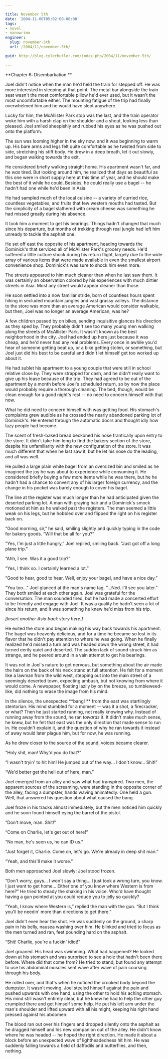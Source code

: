 ```yaml
---

title: November 5th
date: '2004-11-06T05:02:00-08:00'
tags:
- novel
- nanowrimo
engineer:
  slug: november-5th
  url: /2004/11/november-5th/

guid: http://blog.tylerbutler.com/index.php/2004/11/november-5th/

---
```


**Chapter 6: Disembarkation **

Joel didn't notice when the man he'd held the train for stepped off. He was
more interested in sleeping at that point. The metal bar alongside the train
seat wasn't the most comfortable pillow he'd ever used, but it wasn't the most
uncomfortable either. The mounting fatigue of the trip had finally overwhelmed
him and he would have slept anywhere.

Lucky for him, the McAllister Park stop was the last, and the train operator
woke him with a harsh clap on the shoulder and a shout, looking less than
pleased. Joel smiled sheepishly and rubbed his eyes as he was pushed out onto
the platform.

The sun was looming higher in the sky now, and it was beginning to warm up.
His bare arms and legs felt quite comfortable as he twisted from side to side,
stretching his stiff body. He drew in a deep breath, let it out slowly, and
began walking towards the exit.

He considered briefly walking straight home. His apartment wasn't far, and
he _was_ tired. But looking around him, he realized that days as beautiful as
this one were in short supply here at this time of year, and he should make
the best of it while he could. Besides, he could really use a bagel -- he
hadn't had one while he'd been in Asia.

He had sampled much of the local cuisine -- a variety of curried rice,
countless vegetables, and fruits that few western mouths had tasted. But the
simplicity of a bagel slathered with cream cheese was something he had missed
greatly during his absence.

It took him a moment to get his bearings. Things hadn't changed that much
since his departure, but months of trekking through real jungle had left him
unready to tackle the asphalt one.

He set off east the opposite of his apartment, heading towards the
Dominick's that serviced all of McAllister Park's grocery needs. He'd suffered
a little culture shock during his return flight, largely due to the wide array
of various items that were made available in even the smallest airport
convenience shop. Dominick's was sure to shock him even more.

The streets appeared to him much cleaner than when he last saw them. It was
certainly an observation colored by his experiences with much dirtier streets
in Asia. Most any street would appear cleaner than those.

He soon settled into a now familiar stride, born of countless hours spent
hiking in secluded mountain jungles and vast grassy valleys. The distance to
the store was more than an average American would consider walkable, but then,
Joel was no longer an average American, was he?

A few children passed by on bikes, sending inquisitive glances his direction
as they sped by. They probably didn't see too many young men walking along the
streets of McAllister Park. It wasn't known as the best neighborhood in the
city. Joel had ended up here just because it was cheap, and he'd never had any
real problems. Every once in awhile you'd hear of someone getting beat up, or
a bike getting stolen, or something, but Joel just did his best to be careful
and didn't let himself get too worked up about it.

He had sublet his apartment to a young couple that were still in school
relative close by. They were strapped for cash, and he didn't really want to
give up his lease because of the trip. They had agreed to be out of the
apartment by a month before Joel's scheduled return, so by now the place would
probably require a thorough cleaning. The bed, though, would be clean enough
for a good night's rest -- no need to concern himself with that now.

What he did need to concern himself with was getting food. His stomach's
complaints grew audible as he crossed the nearly abandoned parking lot of
Dominick's. He entered through the automatic doors and thought idly how lazy
people had become.

The scent of fresh-baked bread beckoned his nose frantically upon entry to
the store. It didn't take him long to find the bakery section of the store,
despite his unfamiliarity with the new configuration of the store. It was much
different that when he last saw it, but he let his nose do the leading, and
all was well.

He pulled a large plain white bagel from an oversized bin and smiled as he
imagined the joy he was about to experience while consuming it. He considered
briefly buying a few more items while he was there, but he he hadn't had a
chance to convert any of his larger foreign currency, and the change in his
pocket was barely enough to cover his bagel.

The line at the register was much longer than he had anticipated given the
deserted parking lot. A man with graying hair and a Dominick's smock motioned
at him as he walked past the registers. The man seemed a little weak on his
legs, but he hobbled over and flipped the light on his register back on.

“Good morning, sir,” he said, smiling slightly and quickly typing in the
code for bakery goods. “Will that be all for you?”

“Yes, I'm just a little hungry,” Joel replied, smiling back. “Just got off a
long plane trip.”

“Ahh, I see. Was it a good trip?”

“Yes, I think so. I certainly learned a lot.”

“Good to hear, good to hear. Well, enjoy your bagel, and have a nice day.”

“You too...” Joel glanced at the man's name tag. “...Ned. I'll see you
later.” They both smiled at each other again. Joel was grateful for the
conversation. The man sounded tired, but he had made a concerted effort to be
friendly and engage with Joel. It was a quality he hadn't seen a lot of since
his return, and it was something he knew he'd miss from his trip.

_[Insert another Asia back story here.]_

He exited the store and began making his way back towards his apartment. The
bagel was heavenly delicious, and for a time he became so lost in its flavor
that he didn't pay attention to where he was going. When he finally realized
he'd missed a turn and was headed down the wrong street, it had turned eerily
quiet and deserted. The sudden lack of sound struck him as strange, and he
peered around in a vain attempt to get his bearings.

It was not in Joel's nature to get nervous, but something about the air made
the hairs on the back of his neck stand at full attention. He felt for a
moment like a lawman from the wild west, stepping out into the main street of
a seemingly deserted town, expecting ambush, but not knowing from where it
would come. A newspaper, floating lazily by on the breeze, so tumbleweed-like,
did nothing to erase the image from his mind.

In the silence, the unexpected **bang! ** from the east was startlingly
stentorian. His mind stumbled for a moment -- was it a shot, a firecracker, or
what? Then he just started running, not really knowing why. Instead of running
away from the sound, he ran _towards_ it. It didn't make much sense, he knew,
but he felt that east was the only direction that made sense to run in. He
couldn't explain it, and the question of why he ran towards it instead of away
would later plague him, but for now, he was running.

As he drew closer to the source of the sound, voices became clearer.

“Holy shit, man! Why'd you do that?”

“I wasn't tryin' to hit him! He jumped out of the way... I don't know...
Shit!”

“We'd better get the hell out of here, man.”

Joel emerged from an alley and saw what had transpired. Two men, the
apparent sources of the screaming, were standing in the opposite corner of the
alley, facing a dumpster, hands waving animatedly. One held a gun. Well, that
answered his question about what caused the bang.

Joel froze in his tracks almost immediately, but the men noticed him quickly
and he soon found himself eying the barrel of the pistol.

“Don't move, man. Shit!”

“Come on Charlie, let's get out of here!”

“No man, he's seen us, he can ID us.”

“Just forget it, Charlie. Come on, let's go. We're already in deep shit
man.”

“Yeah, and this'll make it worse.”

Both men approached Joel slowly; Joel stood frozen.

“Don't worry, guys... I won't say a thing... I just took a wrong turn, you
know. I just want to get home... Either one of you know where Western is from
here?” He tried to steady the shaking in his voice. Who'd have thought having
a gun pointed at you could reduce you to jelly so quickly?

“Yeah, I know where Western is,” replied the man with the gun. “But I think
you'll be needin' more than directions to get there.”

Joel didn't even hear the shot. He was suddenly on the ground, a sharp pain
in his belly, nausea washing over him. He blinked and tried to focus as the
men turned and ran, feet pounding hard on the asphalt.

“Shit! Charlie, you're a fuckin' idiot!”

Joel groaned. His head was swimming. What had happened? He looked down at
his stomach and was surprised to see a hole that hadn't been there before.
Where did that come from? He tried to stand, but found any attempt to use his
abdominal muscles sent wave after wave of pain coursing through his body.

He rolled over, and that's when he noticed the crooked body beyond the
dumpster. It wasn't moving. Joel steeled himself against the pain and pushed
upwards with one hand, using the other to hold his aching stomach. His mind
still wasn't entirely clear, but he knew he had to help the other guy crumpled
there and get himself some help. He put his left arm under the man's shoulder
and lifted upward with all his might, keeping his right hand pressed against
his abdomen.

The blood ran out over his fingers and dropped silently onto the asphalt as
he dragged himself and his new companion out of the alley. He didn't know
where he was headed -- he hoped the right direction. He made it about a block
before an unexpected wave of lightheadedness hit him. He was suddenly falling
towards a field of daffodils and butterflies, and then, nothing.

